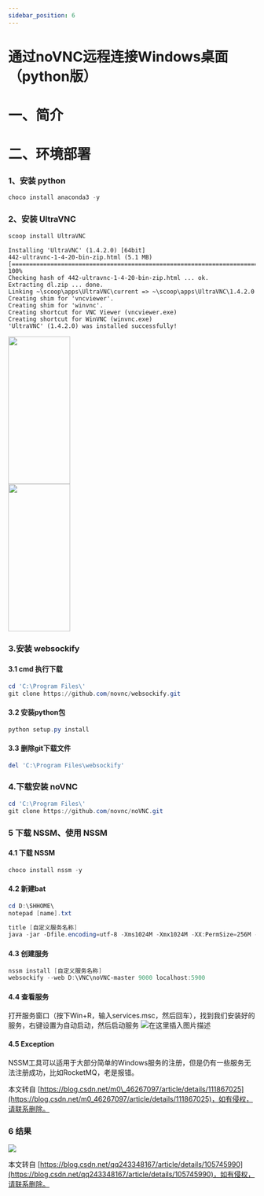 ```yaml
---
sidebar_position: 6
---
```


# 通过noVNC远程连接Windows桌面（python版）

一、简介
====

二、环境部署
======

### 1、安装 python

```powershell
choco install anaconda3 -y
```

### 2、安装 UltraVNC

```powershell
scoop install UltraVNC
```

```log
Installing 'UltraVNC' (1.4.2.0) [64bit]
442-ultravnc-1-4-20-bin-zip.html (5.1 MB) [=======================================================================================] 100%
Checking hash of 442-ultravnc-1-4-20-bin-zip.html ... ok.
Extracting dl.zip ... done.
Linking ~\scoop\apps\UltraVNC\current => ~\scoop\apps\UltraVNC\1.4.2.0
Creating shim for 'vncviewer'.
Creating shim for 'winvnc'.
Creating shortcut for VNC Viewer (vncviewer.exe)
Creating shortcut for WinVNC (winvnc.exe)
'UltraVNC' (1.4.2.0) was installed successfully!
```

<div><img src="https://img-blog.csdnimg.cn/20200425112223169.png" width=50% height=300 align ="left" />
<img src="https://img-blog.csdnimg.cn/20200425112340400.png" width=50% height=300/>
</div>

### 3.安装 websockify
#### 3.1 cmd 执行下载

```powershell
cd 'C:\Program Files\'
git clone https://github.com/novnc/websockify.git
```

#### 3.2 安装python包

```powershell
python setup.py install
```

#### 3.3 删除git下载文件

```powershell
del 'C:\Program Files\websockify'
```

### 4.下载安装  noVNC

```powershell
cd 'C:\Program Files\'
git clone https://github.com/novnc/noVNC.git
```

### 5 下载  NSSM、使用 NSSM

#### 4.1 下载  NSSM

```powershell
choco install nssm -y
```

#### 4.2 新建bat

```powershell
cd D:\SHHOME\
notepad [name].txt
```

```powershell
title [自定义服务名称]
java -jar -Dfile.encoding=utf-8 -Xms1024M -Xmx1024M -XX:PermSize=256M -XX:MaxPermSize=256M thinvent-iot-boot.jar
```

#### 4.3 创建服务

```powershell
nssm install [自定义服务名称]
websockify --web D:\VNC\noVNC-master 9000 localhost:5900
```

#### 4.4 查看服务

打开服务窗口（按下Win+R，输入services.msc，然后回车），找到我们安装好的服务，右键设置为自动启动，然后启动服务
![在这里插入图片描述](https://img-blog.csdnimg.cn/20201228151937147.png)

#### 4.5 Exception

NSSM工具可以适用于大部分简单的Windows服务的注册，但是仍有一些服务无法注册成功，比如RocketMQ，老是报错。

本文转自 [https://blog.csdn.net/m0\_46267097/article/details/111867025](https://blog.csdn.net/m0_46267097/article/details/111867025)，如有侵权，请联系删除。

### 6 结果

![](https://img-blog.csdnimg.cn/20200425120935824.gif)

本文转自 [https://blog.csdn.net/qq243348167/article/details/105745990](https://blog.csdn.net/qq243348167/article/details/105745990)，如有侵权，请联系删除。